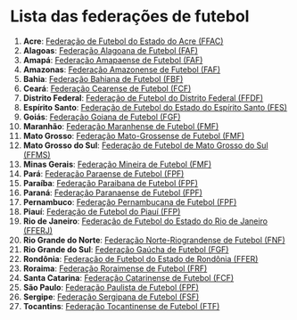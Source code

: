 # Lista das federações de futebol

1. **Acre**: [Federação de Futebol do Estado do Acre (FFAC)](http://ffac.com.br/)
2. **Alagoas**: [Federação Alagoana de Futebol (FAF)](http://futeboldealagoas.net/)
3. **Amapá**: [Federação Amapaense de Futebol (FAF)](http://fafamapa.com.br/)
4. **Amazonas**: [Federação Amazonense de Futebol (FAF)](https://fafamazonas.com.br/)
5. **Bahia**: [Federação Bahiana de Futebol (FBF)](http://www.fbf.org.br/)
6. **Ceará**: [Federação Cearense de Futebol (FCF)](https://futebolcearense.com.br/)
7. **Distrito Federal**: [Federação de Futebol do Distrito Federal (FFDF)](http://ffdf.com.br/)
8. **Espírito Santo**: [Federação de Futebol do Estado do Espírito Santo (FES)](https://futebolcapixaba.com/)
9. **Goiás**: [Federação Goiana de Futebol (FGF)](http://fgf.esp.br/)
10. **Maranhão**: [Federação Maranhense de Futebol (FMF)](http://www.futebolmaranhense.com.br/)
11. **Mato Grosso**: [Federação Mato-Grossense de Futebol (FMF)](http://www.fmfmt.com.br/)
12. **Mato Grosso do Sul**: [Federação de Futebol de Mato Grosso do Sul (FFMS)](https://www.futebolms.com.br/)
13. **Minas Gerais**: [Federação Mineira de Futebol (FMF)](https://www.fmf.com.br/)
14. **Pará**: [Federação Paraense de Futebol (FPF)](http://www.fpfpara.com.br/)
15. **Paraíba**: [Federação Paraibana de Futebol (FPF)](http://www.federacaopbf.com.br/)
16. **Paraná**: [Federação Paranaense de Futebol (FPF)](http://www.federacaopr.com.br/)
17. **Pernambuco**: [Federação Pernambucana de Futebol (FPF)](http://www.fpf-pe.com.br/)
18. **Piauí**: [Federação de Futebol do Piauí (FFP)](https://ffp-pi.com.br/)
19. **Rio de Janeiro**: [Federação de Futebol do Estado do Rio de Janeiro (FFERJ)](http://www.fferj.com.br/)
20. **Rio Grande do Norte**: [Federação Norte-Riograndense de Futebol (FNF)](http://www.fnf.org.br/)
21. **Rio Grande do Sul**: [Federação Gaúcha de Futebol (FGF)](https://fgf.com.br/)
22. **Rondônia**: [Federação de Futebol do Estado de Rondônia (FFER)](http://ffer.com.br/)
23. **Roraima**: [Federação Roraimense de Futebol (FRF)](http://www.frf.com.br/)
24. **Santa Catarina**: [Federação Catarinense de Futebol (FCF)](https://fcf.com.br/)
25. **São Paulo**: [Federação Paulista de Futebol (FPF)](http://www.fpf.org.br/)
26. **Sergipe**: [Federação Sergipana de Futebol (FSF)](http://fsf.com.br/)
27. **Tocantins**: [Federação Tocantinense de Futebol (FTF)](https://ftf.org.br/)